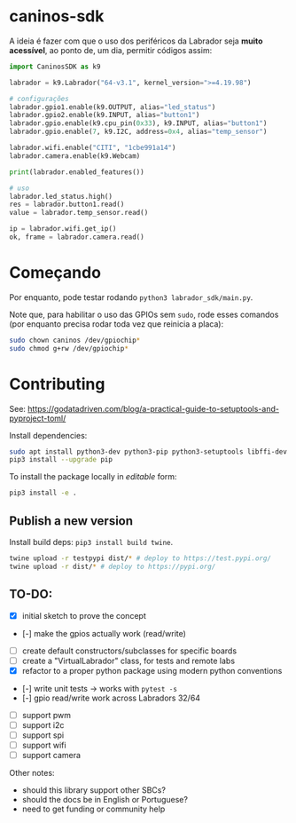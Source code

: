 # caninos-sdk

A ideia é fazer com que o uso dos periféricos da Labrador seja **muito acessível**, ao ponto de, um dia, permitir códigos assim:

```python
import CaninosSDK as k9

labrador = k9.Labrador("64-v3.1", kernel_version=">=4.19.98")

# configurações
labrador.gpio1.enable(k9.OUTPUT, alias="led_status")
labrador.gpio2.enable(k9.INPUT, alias="button1")
labrador.gpio.enable(k9.cpu_pin(0x33), k9.INPUT, alias="button1")
labrador.gpio.enable(7, k9.I2C, address=0x4, alias="temp_sensor")

labrador.wifi.enable("CITI", "1cbe991a14")
labrador.camera.enable(k9.Webcam)

print(labrador.enabled_features())

# uso
labrador.led_status.high()
res = labrador.button1.read()
value = labrador.temp_sensor.read()

ip = labrador.wifi.get_ip()
ok, frame = labrador.camera.read()
```

# Começando

Por enquanto, pode testar rodando `python3 labrador_sdk/main.py`.

Note que, para habilitar o uso das GPIOs sem `sudo`, rode esses comandos (por enquanto precisa rodar toda vez que reinicia a placa):

```bash
sudo chown caninos /dev/gpiochip*
sudo chmod g+rw /dev/gpiochip*
```


# Contributing

See: https://godatadriven.com/blog/a-practical-guide-to-setuptools-and-pyproject-toml/

Install dependencies:
```bash
sudo apt install python3-dev python3-pip python3-setuptools libffi-dev libssl-dev curl
pip3 install --upgrade pip
```

To install the package locally in _editable_ form:
```bash
pip3 install -e .
```

## Publish a new version
Install build deps: `pip3 install build twine`.

```bash
twine upload -r testpypi dist/* # deploy to https://test.pypi.org/
twine upload -r dist/* # deploy to https://pypi.org/
```


## TO-DO:
- [x] initial sketch to prove the concept
- [-] make the gpios actually work (read/write)
- [ ] create default constructors/subclasses for specific boards
- [ ] create a "VirtualLabrador" class, for tests and remote labs
- [x] refactor to a proper python package using modern python conventions
- [-] write unit tests -> works with `pytest -s`
- [-] gpio read/write work across Labradors 32/64
- [ ] support pwm
- [ ] support i2c
- [ ] support spi
- [ ] support wifi
- [ ] support camera

Other notes:
- should this library support other SBCs?
- should the docs be in English or Portuguese?
- need to get funding or community help
